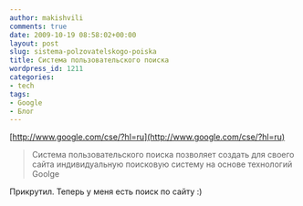 ```yaml
---
author: makishvili
comments: true
date: 2009-10-19 08:58:02+00:00
layout: post
slug: sistema-polzovatelskogo-poiska
title: Система пользовательского поиска
wordpress_id: 1211
categories:
- tech
tags:
- Google
- Блог
---
```


[http://www.google.com/cse/?hl=ru](http://www.google.com/cse/?hl=ru)


> Система пользовательского поиска позволяет создать для своего сайта индивидуальную поисковую систему на основе технологий Goolge



Прикрутил.
Теперь у меня есть поиск по сайту :)
